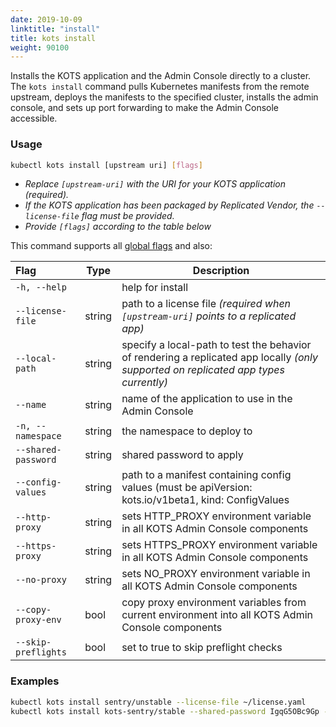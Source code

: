 ```yaml
---
date: 2019-10-09
linktitle: "install"
title: kots install
weight: 90100
---
```


Installs the KOTS application and the Admin Console directly to a cluster.
The `kots install` command pulls Kubernetes manifests from the remote upstream, deploys the manifests to the specified cluster, installs the admin console, and sets up port forwarding to make the Admin Console accessible.

### Usage

```bash
kubectl kots install [upstream uri] [flags]
```

- _Replace `[upstream-uri]` with the URI for your KOTS application (required)._
- _If the KOTS application has been packaged by Replicated Vendor, the `--license-file` flag must be provided._
- _Provide `[flags]` according to the table below_

This command supports all [global flags](/kots-cli/global-flags/) and also:

| Flag                | Type   | Description                                                                                                                          |
| :------------------ | ------ | ------------------------------------------------------------------------------------------------------------------------------------ |
| `-h, --help`        |        | help for install                                                                                                                     |
| `--license-file`    | string | path to a license file _(required when `[upstream-uri]` points to a replicated app)_                                                 |
| `--local-path`      | string | specify a local-path to test the behavior of rendering a replicated app locally _(only supported on replicated app types currently)_ |
| `--name`            | string | name of the application to use in the Admin Console                                                                                  |
| `-n, --namespace`   | string | the namespace to deploy to                                                                                                           |
| `--shared-password` | string | shared password to apply                                                                                                             |
| `--config-values`   | string | path to a manifest containing config values (must be apiVersion: kots.io/v1beta1, kind: ConfigValues                                 |
| `--http-proxy`      | string | sets HTTP_PROXY environment variable in all KOTS Admin Console components                                                            |
| `--https-proxy`     | string | sets HTTPS_PROXY environment variable in all KOTS Admin Console components                                                           |
| `--no-proxy`        | string | sets NO_PROXY environment variable in all KOTS Admin Console components                                                              |
| `--copy-proxy-env`  | bool   | copy proxy environment variables from current environment into all KOTS Admin Console components                                     |
| `--skip-preflights` | bool   | set to true to skip preflight checks                                                                                                 |

<!-- Helm Options coming soon -->
<!-- | `--repo`            | string  | repo uri to use when installing a helm chart                                                                                         | -->
<!-- | `--set` | strings | values to pass to helm when running helm template | -->

### Examples

```bash
kubectl kots install sentry/unstable --license-file ~/license.yaml
kubectl kots install kots-sentry/stable --shared-password IgqG5OBc9Gp --license-file ~/sentry-license.yaml --namespace sentry-namespace --config-values ~/config-values.yaml
```
